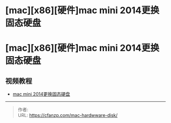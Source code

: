 # [mac][x86][硬件]mac mini 2014更换固态硬盘


<!--more-->
# [mac][x86][硬件]mac mini 2014更换固态硬盘
##  视频教程
- [mac mini 2014更换固态硬盘](https://www.toutiao.com/video/7202082908994503229)


---

> 作者:   
> URL: https://cfanzp.com/mac-hardwware-disk/  

